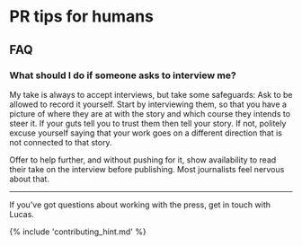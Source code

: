 # PR tips for humans

## FAQ

### What should I do if someone asks to interview me?

My take is always to accept interviews, but take some safeguards: Ask to be allowed to record it yourself. Start by interviewing them, so that you have a picture of where they are at with the story and which course they intends to steer it. If your guts tell you to trust them then tell your story. If not, politely excuse yourself saying that your work goes on a different direction that is not connected to that story.

Offer to help further, and without pushing for it, show availability to read their take on the interview before publishing. Most journalists feel nervous about that.

---

If you've got questions about working with the press, get in touch with Lucas.

{% include 'contributing_hint.md' %}
